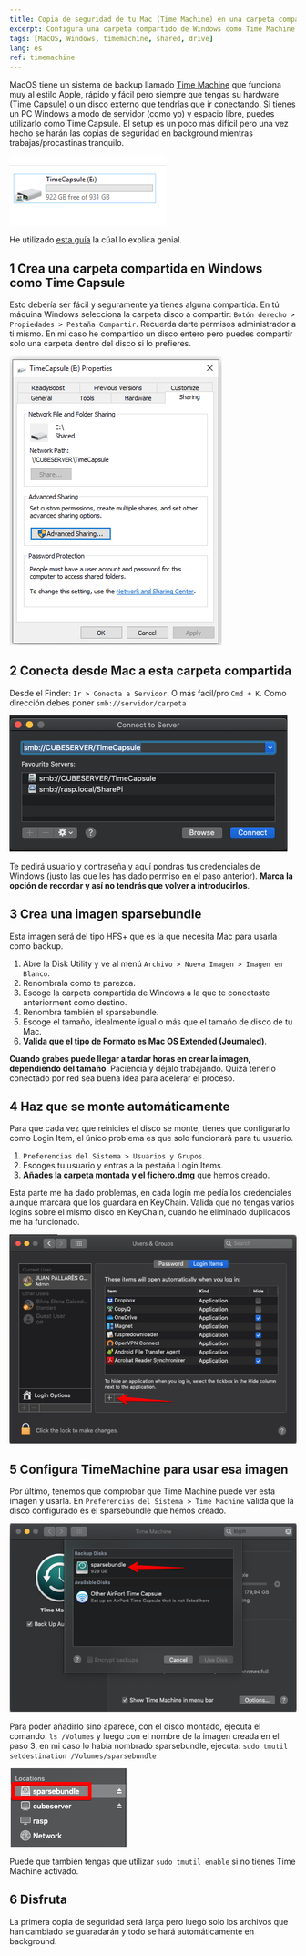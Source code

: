 ```yaml
---
title: Copia de seguridad de tu Mac (Time Machine) en una carpeta compartida de Windows
excerpt: Configura una carpeta compartido de Windows como Time Machine poder hacer copias de seguridad de tu Mac.
tags: [MacOS, Windows, timemachine, shared, drive]
lang: es
ref: timemachine
---
```


MacOS tiene un sistema de backup llamado [Time Machine](https://support.apple.com/es-es/HT201250) que funciona muy al estilo Apple, rápido y fácil pero siempre que tengas su hardware (Time Capsule) o un disco externo que tendrías que ir conectando. Si tienes un PC Windows a modo de servidor (como yo) y espacio libre, puedes utilizarlo como Time Capsule. El setup es un poco más difícil pero una vez hecho se harán las copias de seguridad en background mientras trabajas/procastinas tranquilo.

![Windows shared drive](../images/windows_shared_drive.png)

He utilizado [esta guía](https://www.imore.com/how-use-time-machine-backup-your-mac-windows-shared-folder) la cúal lo explica genial.

## 1 Crea una carpeta compartida en Windows como Time Capsule

Esto debería ser fácil y seguramente ya tienes alguna compartida. En tú máquina Windows selecciona la carpeta disco a compartir: `Botón derecho > Propiedades > Pestaña Compartir`. Recuerda darte permisos administrador a ti mismo. En mi caso he compartido un disco entero pero puedes compartir solo una carpeta dentro del disco si lo prefieres.

![Permisos carpeta](../images/share_folder.png)

## 2 Conecta desde Mac a esta carpeta compartida

Desde el Finder: `Ir > Conecta a Servidor`. O más facil/pro `Cmd + K`. Como dirección debes poner `smb://servidor/carpeta`

![Conecta a servidor](../images/connect_server.png)

Te pedirá usuario y contraseña y aquí pondras tus credenciales de Windows (justo las que les has dado permiso en el paso anterior). **Marca la opción de recordar y así no tendrás que volver a introducirlos**.

## 3 Crea una imagen sparsebundle

Esta imagen será del tipo HFS+ que es la que necesita Mac para usarla como backup.

1. Abre la Disk Utility y ve al menú `Archivo > Nueva Imagen > Imagen en Blanco`.
2. Renombrala como te parezca.
3. Escoge la carpeta compartida de Windows a la que te conectaste anteriorment como destino.
4. Renombra también el sparsebundle.
5. Escoge el tamaño, idealmente igual o más que el tamaño de disco de tu Mac.
6. **Valida que el tipo de Formato es Mac OS Extended (Journaled)**.

**Cuando grabes puede llegar a tardar horas en crear la imagen, dependiendo del tamaño**. Paciencia y déjalo trabajando. Quizá tenerlo conectado por red sea buena idea para acelerar el proceso.

## 4 Haz que se monte automáticamente

Para que cada vez que reinicies el disco se monte, tienes que configurarlo como Login Item, el único problema es que solo funcionará para tu usuario.

1. `Preferencias del Sistema > Usuarios y Grupos`.
1. Escoges tu usuario y entras a la pestaña Login Items.
1. **Añades la carpeta montada y el fichero.dmg** que hemos creado.

Esta parte me ha dado problemas, en cada login me pedía los credenciales aunque marcara que los guardara en KeyChain. Valida que no tengas varios logins sobre el mismo disco en KeyChain, cuando he eliminado duplicados me ha funcionado.

![Login Items](../images/login_items.png)

## 5 Configura TimeMachine para usar esa imagen

Por último, tenemos que comprobar que Time Machine puede ver esta imagen y usarla. En `Preferencias del Sistema > Time Machine` valida que la disco configurado es el sparsebundle que hemos creado.

![Disco Time Machine](../images/TimeMachine_disk.png)

Para poder añadirlo sino aparece, con el disco montado, ejecuta el comando:
`ls /Volumes`
y luego con el nombre de la imagen creada en el paso 3, en mi caso lo había nombrado sparsebundle, ejecuta:
`sudo tmutil setdestination /Volumes/sparsebundle`

![Time Machine image name](../images/timemachine_image_name.png)

Puede que también tengas que utilizar `sudo tmutil enable` si no tienes Time Machine activado.

## 6 Disfruta

La primera copia de seguridad será larga pero luego solo los archivos que han cambiado se guaradarán y todo se hará automáticamente en background.
